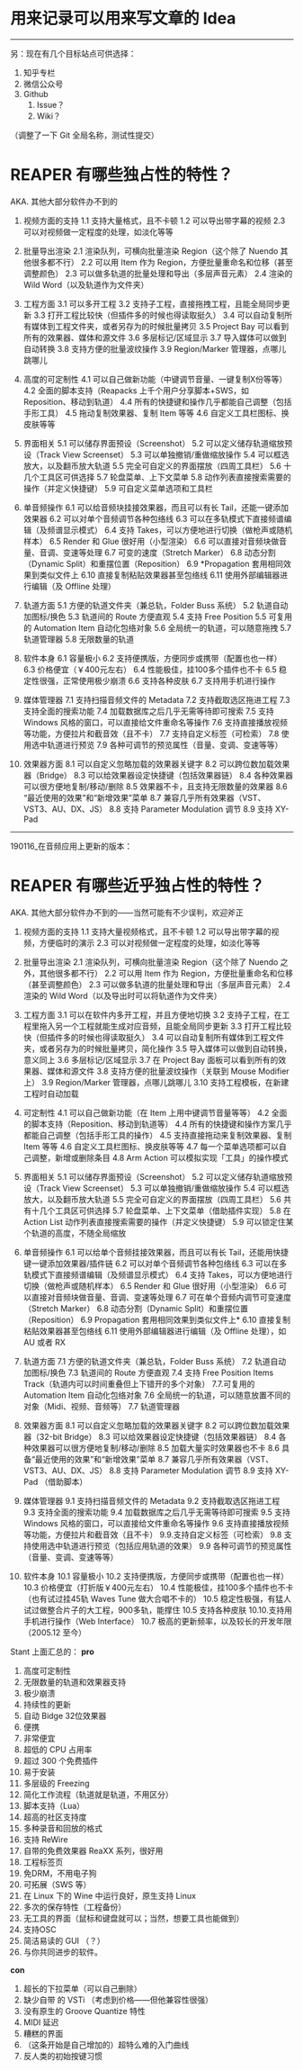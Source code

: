 # 用来记录可以用来写文章的 Idea

---

另：现在有几个目标站点可供选择：

1. 知乎专栏
2. 微信公众号
3. Github
    1. Issue？
    2. Wiki？

（调整了一下 Git 全局名称，测试性提交）


# REAPER 有哪些独占性的特性？
AKA. 其他大部分软件办不到的

1. 视频方面的支持
    1.1 支持大量格式，且不卡顿
    1.2 可以导出带字幕的视频
    2.3 可以对视频做一定程度的处理，如淡化等等

2. 批量导出渲染
    2.1 渲染队列，可横向批量渲染 Region（这个除了 Nuendo 其他很多都不行）
    2.2 可以用 Item 作为 Region，方便批量重命名和位移（甚至调整颜色）
    2.3 可以做多轨道的批量处理和导出（多层声音元素）
    2.4 渲染的 Wild Word（以及轨道作为文件夹）

3. 工程方面
    3.1 可以多开工程
    3.2 支持子工程，直接拖拽工程，且能全局同步更新
    3.3 打开工程比较快（但插件多的时候也得读取挺久）
    3.4 可以自动复制所有媒体到工程文件夹，或者另存为的时候批量拷贝
    3.5 Project Bay 可以看到所有的效果器、媒体和源文件
    3.6 多层标记/区域显示
    3.7 导入媒体可以做到自动转换
    3.8 支持方便的批量波纹操作
    3.9 Region/Marker 管理器，点哪儿跳哪儿

4. 高度的可定制性
    4.1 可以自己做新功能（中键调节音量、一键复制X份等等）
    4.2 全面的脚本支持（Reapacks 上千个用户分享脚本+SWS，如 Reposition、移动到轨道）
    4.4 所有的快捷键和操作几乎都能自己调整（包括手形工具）
    4.5 拖动复制效果器、复制 Item 等等
    4.6 自定义工具栏图标、换皮肤等等

5. 界面相关
    5.1 可以储存界面预设（Screenshot）
    5.2 可以定义储存轨道缩放预设（Track View Screenset）
    5.3 可以单独撤销/重做缩放操作
    5.4 可以框选放大，以及翻币放大轨道
    5.5 完全可自定义的界面摆放（四周工具栏）
    5.6 十几个工具区可供选择
    5.7 轮盘菜单、上下文菜单
    5.8 动作列表直接搜索需要的操作（并定义快捷键）
    5.9 可自定义菜单选项和工具栏
    
6. 单音频操作
    6.1 可以给音频块挂接效果器，而且可以有长 Tail，还能一键添加效果器
    6.2 可以对单个音频调节各种包络线
    6.3 可以在多轨模式下直接频谱编辑（及频谱显示模式）
    6.4 支持 Takes，可以方便地进行切换（做枪声或随机样本）
    6.5 Render 和 Glue 很好用（小型渲染）
    6.6 可以直接对音频块做音量、音调、变速等处理
    6.7 可变的速度（Stretch Marker）
    6.8 动态分割（Dynamic Split）和重摆位置（Reposition）
    6.9 \*Propagation 套用相同效果到类似文件上
    6.10 直接复制粘贴效果器甚至包络线
    6.11 使用外部编辑器进行编辑（及 Offline 处理）

5. 轨道方面
    5.1 方便的轨道文件夹（兼总轨，Folder Buss 系统）
    5.2 轨道自动加图标/换色
    5.3 轨道间的 Route 方便直观
    5.4 支持 Free Position
    5.5 可复用的 Automation Item 自动化包络对象
    5.6 全局统一的轨道，可以随意拖拽
    5.7 轨道管理器
    5.8 无限数量的轨道

6. 软件本身
    6.1 容量极小
    6.2 支持便携版，方便同步或携带（配置也也一样）
    6.3 价格便宜（￥400元左右）
    6.4 性能极佳，挂100多个插件也不卡
    6.5 稳定性很强，正常使用极少崩溃
    6.6 支持各种皮肤
    6.7 支持用手机进行操作

7. 媒体管理器
    7.1 支持扫描音频文件的 Metadata
    7.2 支持截取选区拖进工程
    7.3 支持全面的搜索功能
    7.4 加载数据库之后几乎无需等待即可搜索
    7.5 支持 Windows 风格的窗口，可以直接给文件重命名等操作
    7.6 支持直接播放视频等功能，方便拉片和截音效（且不卡）
    7.7 支持自定义标签（可检索）
    7.8 使用选中轨道进行预览
    7.9 各种可调节的预览属性（音量、变调、变速等等）

8. 效果器方面
    8.1 可以自定义忽略加载的效果器关键字
    8.2 可以跨位数加载效果器（Bridge）
    8.3 可以给效果器设定快捷键（包括效果器链）
    8.4 各种效果器可以很方便地复制/移动/删除
    8.5 效果器不卡，且支持无限数量的效果器
    8.6 “最近使用的效果”和“新增效果”菜单
    8.7 兼容几乎所有效果器（VST、VST3、AU、DX、JS）
    8.8 支持 Parameter Modulation 调节
    8.9 支持 XY-Pad 


---

190116_在音频应用上更新的版本：

# REAPER 有哪些近乎独占性的特性？
AKA. 其他大部分软件办不到的——当然可能有不少误判，欢迎斧正

1. 视频方面的支持
    1.1 支持大量视频格式，且不卡顿
    1.2 可以导出带字幕的视频，方便临时的演示
    2.3 可以对视频做一定程度的处理，如淡化等等

2. 批量导出渲染
    2.1 渲染队列，可横向批量渲染 Region（这个除了 Nuendo 之外，其他很多都不行）
    2.2 可以用 Item 作为 Region，方便批量重命名和位移（甚至调整颜色）
    2.3 可以做多轨道的批量处理和导出（多层声音元素）
    2.4 渲染的 Wild Word（以及导出时可以将轨道作为文件夹）

3. 工程方面
    3.1 可以在软件内多开工程，并且方便地切换
    3.2 支持子工程，在工程里拖入另一个工程就能生成对应音频，且能全局同步更新
    3.3 打开工程比较快（但插件多的时候也得读取挺久）
    3.4 可以自动复制所有媒体到工程文件夹，或者另存为的时候批量拷贝，简化操作
    3.5 导入媒体可以做到自动转换，意义同上
    3.6 多层标记/区域显示
    3.7 在 Project Bay 面板可以看到所有的效果器、媒体和源文件
    3.8 支持方便的批量波纹操作（关联到 Mouse Modifier 上）
    3.9 Region/Marker 管理器，点哪儿跳哪儿
    3.10 支持工程模板，在新建工程时自动加载

4. 可定制性
    4.1 可以自己做新功能（在 Item 上用中键调节音量等等）
    4.2 全面的脚本支持（Reposition、移动到轨道等）
    4.4 所有的快捷键和操作方案几乎都能自己调整（包括手形工具的操作）
    4.5 支持直接拖动来复制效果器、复制 Item 等等
    4.6 自定义工具栏图标、换皮肤等等
    4.7 每一个菜单选项都可以自己调整，新增或删除条目
    4.8 Arm Action 可以模拟实现「工具」的操作模式

5. 界面相关
    5.1 可以储存界面预设（Screenshot）
    5.2 可以定义储存轨道缩放预设（Track View Screenset）
    5.3 可以单独撤销/重做缩放操作
    5.4 可以框选放大，以及翻币放大轨道
    5.5 完全可自定义的界面摆放（四周工具栏）
    5.6 共有十几个工具区可供选择
    5.7 轮盘菜单、上下文菜单（借助插件实现）
    5.8 在 Action List 动作列表直接搜索需要的操作（并定义快捷键）
    5.9 可以锁定住某个轨道的高度，不随全局缩放

6. 单音频操作
    6.1 可以给单个音频挂接效果器，而且可以有长 Tail，还能用快捷键一键添加效果器/插件链
    6.2 可以对单个音频调节各种包络线
    6.3 可以在多轨模式下直接频谱编辑（及频谱显示模式）
    6.4 支持 Takes，可以方便地进行切换（做枪声或随机样本）
    6.5 Render 和 Glue 很好用（小型渲染）
    6.6 可以直接对音频块做音量、音调、变速等处理
    6.7 可在单个音频内调节可变速度（Stretch Marker）
    6.8 动态分割（Dynamic Split）和重摆位置（Reposition）
    6.9 Propagation 套用相同效果到类似文件上*
    6.10 直接复制粘贴效果器甚至包络线
    6.11 使用外部编辑器进行编辑（及 Offline 处理），如 AU 或者 RX


7. 轨道方面
    7.1 方便的轨道文件夹（兼总轨，Folder Buss 系统）
    7.2 轨道自动加图标/换色
    7.3 轨道间的 Route 方便直观
    7.4 支持 Free Position Items Track（轨道内可以时间重叠但上下错开的多个对象）
    7.7.可复用的 Automation Item 自动化包络对象
    7.6 全局统一的轨道，可以随意放置不同的对象（Midi、视频、音频等）
    7.7 轨道管理器

8. 效果器方面
    8.1 可以自定义忽略加载的效果器关键字
    8.2 可以跨位数加载效果器（32-bit Bridge）
    8.3 可以给效果器设定快捷键（包括效果器链）
    8.4 各种效果器可以很方便地复制/移动/删除
    8.5 加载大量实时效果器也不卡
    8.6 具备“最近使用的效果”和“新增效果”菜单
    8.7 兼容几乎所有效果器（VST、VST3、AU、DX、JS）
    8.8 支持 Parameter Modulation 调节
    8.9 支持 XY-Pad （借助脚本）
    
9. 媒体管理器
    9.1 支持扫描音频文件的 Metadata
    9.2 支持截取选区拖进工程
    9.3 支持全面的搜索功能
    9.4 加载数据库之后几乎无需等待即可搜索
    9.5 支持 Windows 风格的窗口，可以直接给文件重命名等操作
    9.6 支持直接播放视频等功能，方便拉片和截音效（且不卡）
    9.9.支持自定义标签（可检索）
    9.8 支持使用选中轨道进行预览（包括应用轨道的效果）
    9.9 各种可调节的预览属性（音量、变调、变速等等）

10. 软件本身
    10.1 容量极小
    10.2 支持便携版，方便同步或携带（配置也也一样）
    10.3 价格便宜（打折版￥400元左右）
    10.4 性能极佳，挂100多个插件也不卡（也有试过挂45轨 Waves Tune 做大合唱不卡的）
    10.5 稳定性极强，有猛人试过做整合片子的大工程，900多轨，能撑住
    10.5 支持各种皮肤
    10.10.支持用手机进行操作（Web Interface）
    10.7 极高的更新频率，以及较长的开发年限（2005.12 至今）
    
    
Stant 上面汇总的：
**pro**
1. 高度可定制性
2. 无限数量的轨道和效果器支持
3. 极少崩溃
4. 持续性的更新
5. 自动 Bidge 32位效果器
6. 便携
7. 非常便宜
8. 超低的 CPU 占用率
9. 超过 300 个免费插件
10. 易于安装
11. 多层级的 Freezing
12. 简化工作流程（轨道就是轨道，不用区分）
13. 脚本支持（Lua）
14. 超高的社区支持度
15. 多种录音和回放的格式
16. 支持 ReWire
17. 自带的免费效果器 ReaXX 系列，很好用
18. 工程标签页
19. 免DRM，不用电子狗
20. 可拓展（SWS 等）
21. 在 Linux 下的 Wine 中运行良好，原生支持 Linux
22. 多次的保存特性（工程备份）
23. 无工具的界面（鼠标和键盘就可以；当然，想要工具也能做到）
24. 支持OSC
25. 简洁易读的 GUI （？）
26. 与你共同进步的软件。

**con**
1. 超长的下拉菜单（可以自己删除）
2. 缺少自带 的 VSTi （考虑到价格——但他兼容性很强）
3. 没有原生的 Groove Quantize 特性
4. MIDI 延迟
5. 糟糕的界面
6. （这条开始是自己增加的）超特么难的入门曲线
7. 反人类的初始按键习惯
